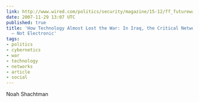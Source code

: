 ```yaml
---
link: http://www.wired.com/politics/security/magazine/15-12/ff_futurewar?currentPage=1
date: 2007-11-29 13:07 UTC
published: true
title: 'How Technology Almost Lost the War: In Iraq, the Critical Networks Are Social
  — Not Electronic'
tags:
- politics
- cybernetics
- war
- technology
- networks
- article
- social
---
```


Noah Shachtman

